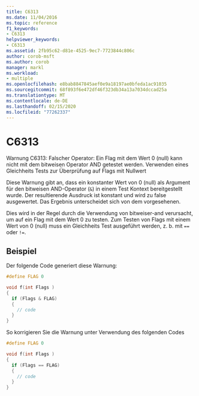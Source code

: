 ```yaml
---
title: C6313
ms.date: 11/04/2016
ms.topic: reference
f1_keywords:
- C6313
helpviewer_keywords:
- C6313
ms.assetid: 2fb95c62-d81e-4525-9ec7-7723844c806c
author: corob-msft
ms.author: corob
manager: markl
ms.workload:
- multiple
ms.openlocfilehash: e8bab8847845aef0e9a18197ae0bfeda1ac91035
ms.sourcegitcommit: 68f893f6e472df46f323db34a13a7034dccad25a
ms.translationtype: MT
ms.contentlocale: de-DE
ms.lasthandoff: 02/15/2020
ms.locfileid: "77262337"
---
```

# <a name="c6313"></a>C6313
Warnung C6313: Falscher Operator: Ein Flag mit dem Wert 0 (null) kann nicht mit dem bitweisen Operator AND getestet werden. Verwenden eines Gleichheits Tests zur Überprüfung auf Flags mit Nullwert

 Diese Warnung gibt an, dass ein konstanter Wert von 0 (null) als Argument für den bitweisen AND-Operator (`&`) in einem Test Kontext bereitgestellt wurde. Der resultierende Ausdruck ist konstant und wird zu false ausgewertet. Das Ergebnis unterscheidet sich von dem vorgesehenen.

 Dies wird in der Regel durch die Verwendung von bitweiser-and verursacht, um auf ein Flag mit dem Wert 0 zu testen. Zum Testen von Flags mit einem Wert von 0 (null) muss ein Gleichheits Test ausgeführt werden, z. b. mit `==` oder `!=`.

## <a name="example"></a>Beispiel
 Der folgende Code generiert diese Warnung:

```cpp
#define FLAG 0

void f(int Flags )
{
  if (Flags & FLAG)
  {
    // code
  }
}
```

 So korrigieren Sie die Warnung unter Verwendung des folgenden Codes

```cpp
#define FLAG 0

void f(int Flags )
{
  if (Flags == FLAG)
  {
    // code
  }
}
```
